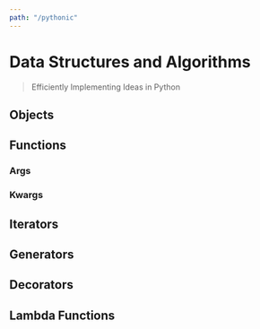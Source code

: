 ```yaml
---
path: "/pythonic"
---
```


# Data Structures and Algorithms
> Efficiently Implementing Ideas in Python

## Objects

## Functions

### Args

### Kwargs

## Iterators

## Generators

## Decorators

## Lambda Functions